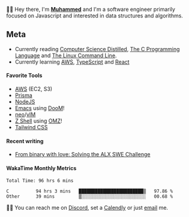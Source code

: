 👋🏾 Hey there, I'm **[Muhammed](https://linkedin.com/in/mxa)** and I'm a software engineer primarily focused on Javascript and interested in data structures and algorithms.

## Meta
- Currently reading [Computer Science Distilled](https://www.amazon.com/Computer-Science-Distilled-Computational-Problems/dp/0997316020), [The C Programming Language](https://www.amazon.com/Programming-Language-2nd-Brian-Kernighan/dp/0131103628) and [The Linux Command Line](https://www.amazon.com/Linux-Command-Line-Complete-Introduction/dp/1593273894).
- Currently learning [AWS](https://github.com/mabioia/cloud/AWS), [TypeScript](https://github.com/mabioia/languages/typescript) and [React](https://github.com/mabioia/languages/javascript/react)

#### Favorite Tools 
* [AWS](https://aws.amazon.com) (EC2, S3)
* [Prisma](https://prisma.io)
* [NodeJS](https://nodejs.org)
* [Emacs](https://www.gnu.org/software/emacs) using [DooM](https://github.com/doomemacs/doomemacs)!
* [neo](https://neovim.io)/[vIM](https://www.vim.org)
* [Z Shell](https://zsh.sourceforge.io) using [OMZ](https://ohmyz.sh)!
* [Tailwind CSS](https://tailwindcss.com)

#### Recent writing
<!-- BLOG-POST-LIST:START -->
- [From binary with love: Solving the ALX SWE Challenge](https://blog.mabiola.net/from-binary-with-love-solving-the-alx-swe-challenge)
<!-- BLOG-POST-LIST:END -->


#### WakaTime Monthly Metrics

<!--START_SECTION:waka-->

```text
Total Time: 96 hrs 6 mins

C          94 hrs 3 mins   ████████████████████████▒   97.86 %
Other      39 mins         ▒░░░░░░░░░░░░░░░░░░░░░░░░   00.68 %
```

<!--END_SECTION:waka-->


🤙🏾 You can reach me on [Discord](https://discordapp.com/channels/@me/mxa#1472), set a [Calendly](https://calendly.com/mabla) or just [email](mailto://hi<NOSPAM>@mabiola.net) me.

